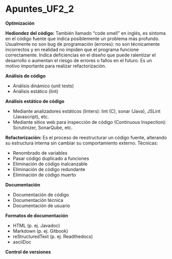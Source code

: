 # Apuntes_UF2_2

**Optimización**

**Hediondez del código:** También llamado “code smell” en inglés, es síntoma en el código fuente que indica posiblemente un problema más profundo. Usualmente no son bug de programación (errores): no son técnicamente incorrectos y en realidad no impiden que el programa funcione correctamente. Indica deficiencias en el diseño que puede ralentizar el desarrollo o aumentan el riesgo de errores o fallos en el futuro. Es un motivo importante para realizar refactorización.

**Análisis de código**
+ Análisis dinámico (unit tests)
+ Análisis estático (lint)

**Análisis estático de código**
+ Mediante analizadores estáticos (linters): lint (C), sonar (Java), JSLint (Javascript), etc.
+ Mediante sitios web para inspección de código (Continuous Inspection): Scrutinizer, SonarQube, etc.

**Refactorización:** Es el proceso de reestructurar un código fuente, alterando su estructura interna sin cambiar su comportamiento externo. Técnicas:
+ Renombrado de variables
+ Pasar código duplicado a funciones
+ Eliminación de código inalcanzable
+ Eliminación de código redundante
+ Eliminación de código muerto

**Documentación**
+ Documentación de código
+ Documentación técnica
+ Documentación de usuario

**Formatos de documentación**
+ HTML (p. ej. Javadoc)
+ Markdown (p. ej. Gitbook)
+ reStructuredText (p. ej. Readthedocs)
+ asciiDoc

**Control de versiones**


